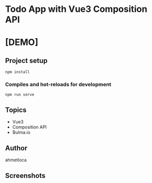 # Todo App with Vue3 Composition API

# [DEMO] 

## Project setup
```
npm install
```

### Compiles and hot-reloads for development
```
npm run serve
```

## Topics

- Vue3
- Composition API
- Bulma.io

## Author

ahmetloca

## Screenshots
